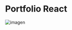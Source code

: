 # Portfolio React

![imagen](https://user-images.githubusercontent.com/52834318/159148486-555f978f-e4ba-44cf-b848-76780df91434.png)

